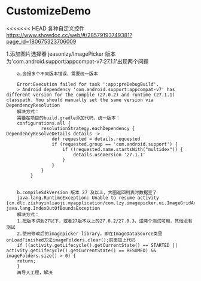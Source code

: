 # CustomizeDemo
<<<<<<< HEAD
各种自定义控件
https://www.showdoc.cc/web/#/28579193749381?page_id=180675323706009

1.添加图片选择器 jeasonlzy/ImagePicker
版本为'com.android.support:appcompat-v7:27.1.1'出现两个问题
        
        a.会报多个不同版本错误，需要统一版本

        Error:Execution failed for task ':app:preDebugBuild'.
        > Android dependency 'com.android.support:appcompat-v7' has different version for the compile (27.0.2) and runtime (27.1.1) classpath. You should manually set the same version via DependencyResolution
        解决方式：
        需要在项目的build.gradle添加代码，统一版本：
        configurations.all {
                 resolutionStrategy.eachDependency { DependencyResolveDetails details ->
                     def requested = details.requested
                     if (requested.group == 'com.android.support') {
                         if (!requested.name.startsWith("multidex")) {
                             details.useVersion '27.1.1'
                         }
                     }
                 }
             }
             
             
        b.compileSdkVersion 版本 27 及以上，大图返回列表时数据空了
        java.lang.RuntimeException: Unable to resume activity {cn.dlc.zizhuyinliaoji.myapplication/com.lzy.imagepicker.ui.ImageGridActivity}: java.lang.IndexOutOfBoundsException
        解决方式：
        1.把版本讲到27以下，或者27版本以上的27.0.2/27.0.3，这两个测试可用，其他没有测试
        2.使用修改后的imagepicker-library，即在ImageDataSource类里onLoadFinished方法imageFolders.clear();前面加上代码
        if ((activity.getLifecycle().getCurrentState() == STARTED || activity.getLifecycle().getCurrentState() == RESUMED) && imageFolders.size() > 0) {
        return;
        }
        再导入工程，解决

